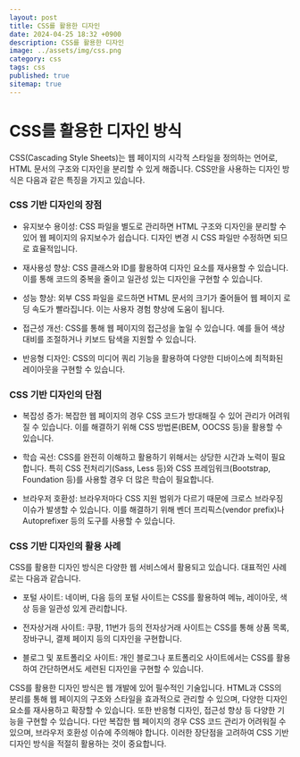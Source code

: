 ```yaml
---
layout: post
title: CSS를 활용한 디자인
date: 2024-04-25 18:32 +0900
description: CSS를 활용한 디자인
image: ../assets/img/css.png
category: css
tags: css
published: true
sitemap: true
---
```


# CSS를 활용한 디자인 방식<br/>
CSS(Cascading Style Sheets)는 웹 페이지의 시각적 스타일을 정의하는 언어로, HTML 문서의 구조와 디자인을 분리할 수 있게 해줍니다. CSS만을 사용하는 디자인 방식은 다음과 같은 특징을 가지고 있습니다.<br/>

### CSS 기반 디자인의 장점<br/>
* 유지보수 용이성: CSS 파일을 별도로 관리하면 HTML 구조와 디자인을 분리할 수 있어 웹 페이지의 유지보수가 쉽습니다. 디자인 변경 시 CSS 파일만 수정하면 되므로 효율적입니다.<br/>

* 재사용성 향상: CSS 클래스와 ID를 활용하여 디자인 요소를 재사용할 수 있습니다. 이를 통해 코드의 중복을 줄이고 일관성 있는 디자인을 구현할 수 있습니다.<br/>

* 성능 향상: 외부 CSS 파일을 로드하면 HTML 문서의 크기가 줄어들어 웹 페이지 로딩 속도가 빨라집니다. 이는 사용자 경험 향상에 도움이 됩니다.<br/>

* 접근성 개선: CSS를 통해 웹 페이지의 접근성을 높일 수 있습니다. 예를 들어 색상 대비를 조절하거나 키보드 탐색을 지원할 수 있습니다.<br/>

* 반응형 디자인: CSS의 미디어 쿼리 기능을 활용하여 다양한 디바이스에 최적화된 레이아웃을 구현할 수 있습니다.<br/>

### CSS 기반 디자인의 단점<br/>
* 복잡성 증가: 복잡한 웹 페이지의 경우 CSS 코드가 방대해질 수 있어 관리가 어려워질 수 있습니다. 이를 해결하기 위해 CSS 방법론(BEM, OOCSS 등)을 활용할 수 있습니다.<br/>

* 학습 곡선: CSS를 완전히 이해하고 활용하기 위해서는 상당한 시간과 노력이 필요합니다. 특히 CSS 전처리기(Sass, Less 등)와 CSS 프레임워크(Bootstrap, Foundation 등)를 사용할 경우 더 많은 학습이 필요합니다.<br/>

* 브라우저 호환성: 브라우저마다 CSS 지원 범위가 다르기 때문에 크로스 브라우징 이슈가 발생할 수 있습니다. 이를 해결하기 위해 벤더 프리픽스(vendor prefix)나 Autoprefixer 등의 도구를 사용할 수 있습니다.

### CSS 기반 디자인의 활용 사례<br/>
CSS를 활용한 디자인 방식은 다양한 웹 서비스에서 활용되고 있습니다. 대표적인 사례로는 다음과 같습니다.<br/>

* 포털 사이트: 네이버, 다음 등의 포털 사이트는 CSS를 활용하여 메뉴, 레이아웃, 색상 등을 일관성 있게 관리합니다.<br/>

* 전자상거래 사이트: 쿠팡, 11번가 등의 전자상거래 사이트는 CSS를 통해 상품 목록, 장바구니, 결제 페이지 등의 디자인을 구현합니다.<br/>

* 블로그 및 포트폴리오 사이트: 개인 블로그나 포트폴리오 사이트에서는 CSS를 활용하여 간단하면서도 세련된 디자인을 구현할 수 있습니다.<br/>

CSS를 활용한 디자인 방식은 웹 개발에 있어 필수적인 기술입니다. HTML과 CSS의 분리를 통해 웹 페이지의 구조와 스타일을 효과적으로 관리할 수 있으며, 다양한 디자인 요소를 재사용하고 확장할 수 있습니다. 또한 반응형 디자인, 접근성 향상 등 다양한 기능을 구현할 수 있습니다. 다만 복잡한 웹 페이지의 경우 CSS 코드 관리가 어려워질 수 있으며, 브라우저 호환성 이슈에 주의해야 합니다. 이러한 장단점을 고려하여 CSS 기반 디자인 방식을 적절히 활용하는 것이 중요합니다.